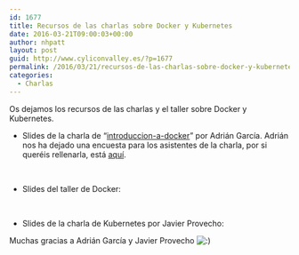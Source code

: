```yaml
---
id: 1677
title: Recursos de las charlas sobre Docker y Kubernetes
date: 2016-03-21T09:00:03+00:00
author: nhpatt
layout: post
guid: http://www.cyliconvalley.es/?p=1677
permalink: /2016/03/21/recursos-de-las-charlas-sobre-docker-y-kubernetes/
categories:
  - Charlas
---
```

Os dejamos los recursos de las charlas y el taller sobre Docker y Kubernetes.

  * Slides de la charla de &#8220;[introduccion-a-docker](http://www.cyliconvalley.es/wp-content/uploads/2016/03/introduccion-a-docker.pdf)&#8221; por Adrián García. Adrián nos ha dejado una encuesta para los asistentes de la charla, por si queréis rellenarla, está [aquí](https://docs.google.com/forms/d/1vHZ-1hM0DnWodZ3QQQOg-bmDB3KdpWfzrK0H8Wz9dLo/viewform?c=0&w=1).

&nbsp;

  * Slides del taller de Docker:



&nbsp;

  * Slides de la charla de Kubernetes por Javier Provecho:


  
Muchas gracias a Adrián García y Javier Provecho <img src="http://www.cyliconvalley.es/wp-includes/images/smilies/icon_smile.gif" alt=":)" class="wp-smiley" />